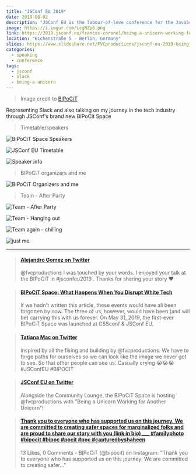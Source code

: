 ```yaml
---
title: "JSConf EU 2019"
date: 2019-06-02
description: "JSConf EU is the labour-of-love conference for the JavaScript community in Europe."
image: https://i.imgur.com/LcgNZp6.png
link: https://2019.jsconf.eu/frances-coronel/being-a-unicorn-working-for-another-unicorn.html
location: "Eichenstraße 5 - Berlin, Germany"
slides: https://www.slideshare.net/FVCproductions/jsconf-eu-2019-being-a-unicorn-working-for-another-unicorn-148671701
categories:
  - speaking
  - conference
tags:
  - jsconf
  - slack
  - being-a-unicorn
---
```


> Image credit to [BIPoCiT](https://medium.com/bipocit/bipocit-space-what-happens-when-you-disrupt-white-tech-ff528f770919)

Representing Slack and also talking on my journey in the tech industry through JSConf's brand new BIPoCit Space

> Timetable/speakers

![BIPoCiT Space Speakers](https://i.imgur.com/yxArDlo.jpg)

![JSConf EU Timetable](https://i.imgur.com/ZpvD9HD.jpg)

![Speaker info](https://i.imgur.com/aMChBu9.jpg)

> BIPoCiT organizers and me

![BIPoCiT Organizers and me](https://i.imgur.com/22W4dLn.jpg)

> Team - After Party

![Team - After Party](https://i.imgur.com/Ly8T7II.jpg)

![Team - Hanging out](https://i.imgur.com/z4tsvtO.jpg)

![Team again - chilling](https://i.imgur.com/Etriirs.jpg)

![just me](https://i.imgur.com/LNZupEG.jpg)

---

<blockquote class="embedly-card"><h4><a href="https://twitter.com/alexserver/status/1135192383015010304">Alejandro Gomez on Twitter</a></h4><p>@fvcproductions I was touched by your words. I enjoyed your talk at the BIPoCiT in #jsconfeu2019 . Thanks for sharing your story ♥️</p></blockquote>
<script async src="//cdn.embedly.com/widgets/platform.js" charset="UTF-8"></script>

<blockquote class="embedly-card"><h4><a href="https://medium.com/bipocit/bipocit-space-what-happens-when-you-disrupt-white-tech-ff528f770919">BIPoCiT Space: What Happens When You Disrupt White Tech</a></h4><p>If we hadn't written this article, these events would have all been forgotten by now. The three of us, however, would have been (and will be) carrying this with us forever. On May 31, 2019, the first-ever BIPoCiT Space was launched at CSSconf & JSConf EU.</p></blockquote>
<script async src="//cdn.embedly.com/widgets/platform.js" charset="UTF-8"></script>

<blockquote class="embedly-card"><h4><a href="https://twitter.com/TatianaTMac/status/1135187847198257153">Tatiana Mac on Twitter</a></h4><p>Inspired by all the fixing and building by @fvcproductions. We have to forge paths for ourselves so we can look like the image we never got to see. So that other people can see us. Casually crying 😭😭😭 #JSConfEU #BIPOCIT</p></blockquote>
<script async src="//cdn.embedly.com/widgets/platform.js" charset="UTF-8"></script>

<blockquote class="embedly-card"><h4><a href="https://twitter.com/jsconfeu/status/1135179257817251840">JSConf EU on Twitter</a></h4><p>Alongside the Community Lounge, the BIPoCiT Space is hosting @fvcproductions with "Being a Unicorn Working for Another Unicorn"!</p></blockquote>
<script async src="//cdn.embedly.com/widgets/platform.js" charset="UTF-8"></script>

<blockquote class="embedly-card"><h4><a href="https://www.instagram.com/p/BzLATzsIfXX/">Thank you to everyone who has supported us on this journey. We are committed to creating safer spaces for marginalized folks and are proud to share our story with you (link in bio) ___ #familyphoto #bipocit #bipoc #pocit #poc #capturedbyshaheen</a></h4><p>13 Likes, 0 Comments - BIPoCiT (@bipocit) on Instagram: "Thank you to everyone who has supported us on this journey. We are committed to creating safer..."</p></blockquote>
<script async src="//cdn.embedly.com/widgets/platform.js" charset="UTF-8"></script>
